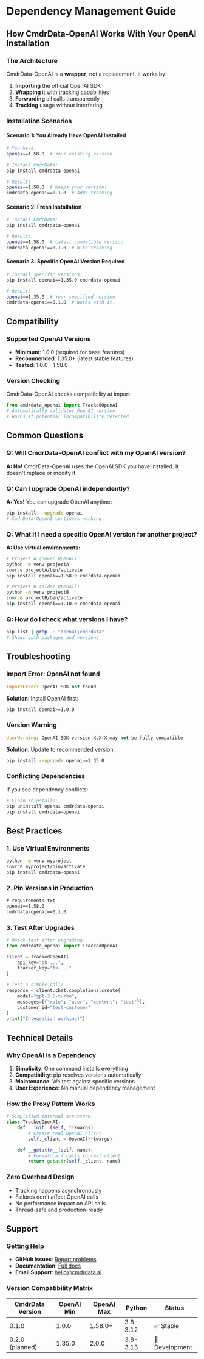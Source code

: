 # Dependency Management Guide

## How CmdrData-OpenAI Works With Your OpenAI Installation

### The Architecture
CmdrData-OpenAI is a **wrapper**, not a replacement. It works by:

1. **Importing** the official OpenAI SDK
2. **Wrapping** it with tracking capabilities
3. **Forwarding** all calls transparently
4. **Tracking** usage without interfering

### Installation Scenarios

#### Scenario 1: You Already Have OpenAI Installed
```bash
# You have:
openai==1.58.0  # Your existing version

# Install CmdrData:
pip install cmdrdata-openai

# Result:
openai==1.58.0  # Keeps your version!
cmdrdata-openai==0.1.0  # Adds tracking
```

#### Scenario 2: Fresh Installation
```bash
# Install CmdrData:
pip install cmdrdata-openai

# Result:
openai==1.58.0  # Latest compatible version
cmdrdata-openai==0.1.0  # With tracking
```

#### Scenario 3: Specific OpenAI Version Required
```bash
# Install specific versions:
pip install openai==1.35.0 cmdrdata-openai

# Result:
openai==1.35.0  # Your specified version
cmdrdata-openai==0.1.0  # Works with it!
```

## Compatibility

### Supported OpenAI Versions
- **Minimum**: 1.0.0 (required for base features)
- **Recommended**: 1.35.0+ (latest stable features)
- **Tested**: 1.0.0 - 1.58.0

### Version Checking
CmdrData-OpenAI checks compatibility at import:

```python
from cmdrdata_openai import TrackedOpenAI
# Automatically validates OpenAI version
# Warns if potential incompatibility detected
```

## Common Questions

### Q: Will CmdrData-OpenAI conflict with my OpenAI version?
**A: No!** CmdrData-OpenAI uses the OpenAI SDK you have installed. It doesn't replace or modify it.

### Q: Can I upgrade OpenAI independently?
**A: Yes!** You can upgrade OpenAI anytime:
```bash
pip install --upgrade openai
# CmdrData-OpenAI continues working
```

### Q: What if I need a specific OpenAI version for another project?
**A: Use virtual environments:**
```bash
# Project A (newer OpenAI):
python -m venv projectA
source projectA/bin/activate
pip install openai==1.58.0 cmdrdata-openai

# Project B (older OpenAI):
python -m venv projectB
source projectB/bin/activate
pip install openai==1.10.0 cmdrdata-openai
```

### Q: How do I check what versions I have?
```bash
pip list | grep -E "openai|cmdrdata"
# Shows both packages and versions
```

## Troubleshooting

### Import Error: OpenAI not found
```python
ImportError: OpenAI SDK not found
```
**Solution**: Install OpenAI first:
```bash
pip install openai>=1.0.0
```

### Version Warning
```python
UserWarning: OpenAI SDK version X.X.X may not be fully compatible
```
**Solution**: Update to recommended version:
```bash
pip install --upgrade openai>=1.35.0
```

### Conflicting Dependencies
If you see dependency conflicts:
```bash
# Clean reinstall:
pip uninstall openai cmdrdata-openai
pip install cmdrdata-openai
```

## Best Practices

### 1. Use Virtual Environments
```bash
python -m venv myproject
source myproject/bin/activate
pip install cmdrdata-openai
```

### 2. Pin Versions in Production
```txt
# requirements.txt
openai==1.58.0
cmdrdata-openai==0.1.0
```

### 3. Test After Upgrades
```python
# Quick test after upgrading:
from cmdrdata_openai import TrackedOpenAI

client = TrackedOpenAI(
    api_key="sk-...",
    tracker_key="tk-..."
)

# Test a simple call:
response = client.chat.completions.create(
    model="gpt-3.5-turbo",
    messages=[{"role": "user", "content": "test"}],
    customer_id="test-customer"
)
print("Integration working!")
```

## Technical Details

### Why OpenAI is a Dependency
1. **Simplicity**: One command installs everything
2. **Compatibility**: pip resolves versions automatically
3. **Maintenance**: We test against specific versions
4. **User Experience**: No manual dependency management

### How the Proxy Pattern Works
```python
# Simplified internal structure:
class TrackedOpenAI:
    def __init__(self, **kwargs):
        # Create real OpenAI client
        self._client = OpenAI(**kwargs)

    def __getattr__(self, name):
        # Forward all calls to real client
        return getattr(self._client, name)
```

### Zero Overhead Design
- Tracking happens asynchronously
- Failures don't affect OpenAI calls
- No performance impact on API calls
- Thread-safe and production-ready

## Support

### Getting Help
- **GitHub Issues**: [Report problems](https://github.com/cmdrdata-ai/cmdrdata-openai/issues)
- **Documentation**: [Full docs](https://github.com/cmdrdata-ai/cmdrdata-openai#readme)
- **Email Support**: hello@cmdrdata.ai

### Version Compatibility Matrix
| CmdrData Version | OpenAI Min | OpenAI Max | Python | Status |
|-----------------|------------|------------|---------|---------|
| 0.1.0 | 1.0.0 | 1.58.0+ | 3.8-3.12 | ✅ Stable |
| 0.2.0 (planned) | 1.35.0 | 2.0.0 | 3.8-3.13 | 🚧 Development |
